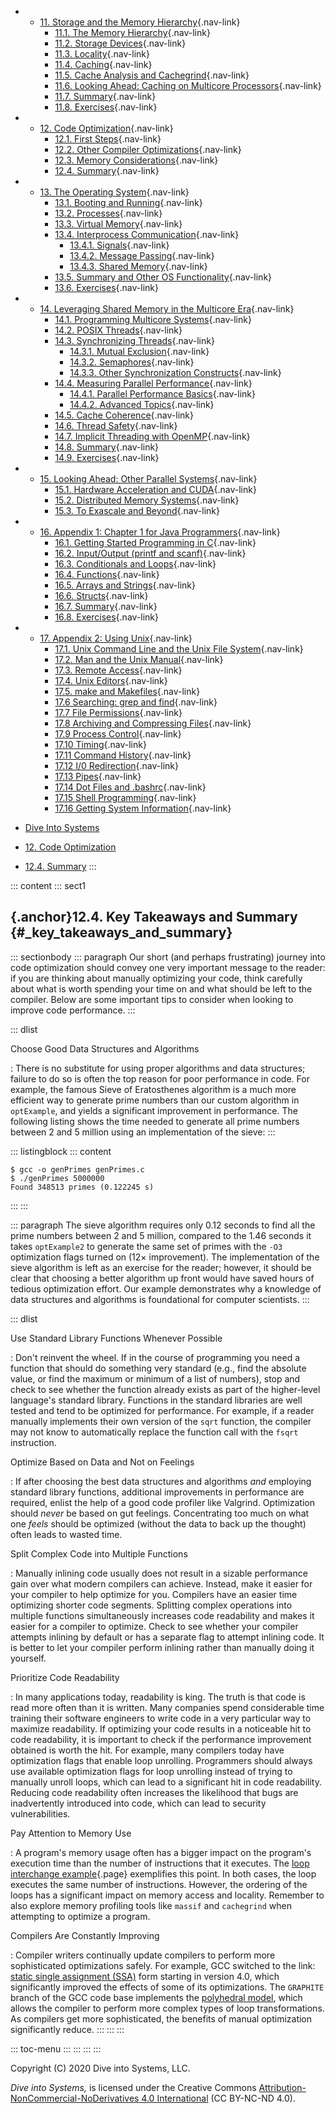 
-   -   [11. Storage and the Memory
        Hierarchy](../C11-MemHierarchy/index.html){.nav-link}
        -   [11.1. The Memory
            Hierarchy](../C11-MemHierarchy/mem_hierarchy.html){.nav-link}
        -   [11.2. Storage
            Devices](../C11-MemHierarchy/devices.html){.nav-link}
        -   [11.3.
            Locality](../C11-MemHierarchy/locality.html){.nav-link}
        -   [11.4. Caching](../C11-MemHierarchy/caching.html){.nav-link}
        -   [11.5. Cache Analysis and
            Cachegrind](../C11-MemHierarchy/cachegrind.html){.nav-link}
        -   [11.6. Looking Ahead: Caching on Multicore
            Processors](../C11-MemHierarchy/coherency.html){.nav-link}
        -   [11.7. Summary](../C11-MemHierarchy/summary.html){.nav-link}
        -   [11.8.
            Exercises](../C11-MemHierarchy/exercises.html){.nav-link}

-   -   [12. Code Optimization](index.html){.nav-link}
        -   [12.1. First Steps](basic.html){.nav-link}
        -   [12.2. Other Compiler
            Optimizations](loops_functions.html){.nav-link}
        -   [12.3. Memory
            Considerations](memory_considerations.html){.nav-link}
        -   [12.4. Summary](summary.html){.nav-link}

-   -   [13. The Operating System](../C13-OS/index.html){.nav-link}
        -   [13.1. Booting and Running](../C13-OS/impl.html){.nav-link}
        -   [13.2. Processes](../C13-OS/processes.html){.nav-link}
        -   [13.3. Virtual Memory](../C13-OS/vm.html){.nav-link}
        -   [13.4. Interprocess
            Communication](../C13-OS/ipc.html){.nav-link}
            -   [13.4.1. Signals](../C13-OS/ipc_signals.html){.nav-link}
            -   [13.4.2. Message
                Passing](../C13-OS/ipc_msging.html){.nav-link}
            -   [13.4.3. Shared
                Memory](../C13-OS/ipc_shm.html){.nav-link}
        -   [13.5. Summary and Other OS
            Functionality](../C13-OS/advanced.html){.nav-link}
        -   [13.6. Exercises](../C13-OS/exercises.html){.nav-link}

-   -   [14. Leveraging Shared Memory in the Multicore
        Era](../C14-SharedMemory/index.html){.nav-link}
        -   [14.1. Programming Multicore
            Systems](../C14-SharedMemory/multicore.html){.nav-link}
        -   [14.2. POSIX
            Threads](../C14-SharedMemory/posix.html){.nav-link}
        -   [14.3. Synchronizing
            Threads](../C14-SharedMemory/synchronization.html){.nav-link}
            -   [14.3.1. Mutual
                Exclusion](../C14-SharedMemory/mutex.html){.nav-link}
            -   [14.3.2.
                Semaphores](../C14-SharedMemory/semaphores.html){.nav-link}
            -   [14.3.3. Other Synchronization
                Constructs](../C14-SharedMemory/other_syncs.html){.nav-link}
        -   [14.4. Measuring Parallel
            Performance](../C14-SharedMemory/performance.html){.nav-link}
            -   [14.4.1. Parallel Performance
                Basics](../C14-SharedMemory/performance_basics.html){.nav-link}
            -   [14.4.2. Advanced
                Topics](../C14-SharedMemory/performance_advanced.html){.nav-link}
        -   [14.5. Cache
            Coherence](../C14-SharedMemory/cache_coherence.html){.nav-link}
        -   [14.6. Thread
            Safety](../C14-SharedMemory/thread_safety.html){.nav-link}
        -   [14.7. Implicit Threading with
            OpenMP](../C14-SharedMemory/openmp.html){.nav-link}
        -   [14.8. Summary](../C14-SharedMemory/summary.html){.nav-link}
        -   [14.9.
            Exercises](../C14-SharedMemory/exercises.html){.nav-link}

-   -   [15. Looking Ahead: Other Parallel
        Systems](../C15-Parallel/index.html){.nav-link}
        -   [15.1. Hardware Acceleration and
            CUDA](../C15-Parallel/gpu.html){.nav-link}
        -   [15.2. Distributed Memory
            Systems](../C15-Parallel/distrmem.html){.nav-link}
        -   [15.3. To Exascale and
            Beyond](../C15-Parallel/cloud.html){.nav-link}

-   -   [16. Appendix 1: Chapter 1 for Java
        Programmers](../Appendix1/index.html){.nav-link}
        -   [16.1. Getting Started Programming in
            C](../Appendix1/getting_started.html){.nav-link}
        -   [16.2. Input/Output (printf and
            scanf)](../Appendix1/input_output.html){.nav-link}
        -   [16.3. Conditionals and
            Loops](../Appendix1/conditionals.html){.nav-link}
        -   [16.4. Functions](../Appendix1/functions.html){.nav-link}
        -   [16.5. Arrays and
            Strings](../Appendix1/arrays_strings.html){.nav-link}
        -   [16.6. Structs](../Appendix1/structs.html){.nav-link}
        -   [16.7. Summary](../Appendix1/summary.html){.nav-link}
        -   [16.8. Exercises](../Appendix1/exercises.html){.nav-link}

-   -   [17. Appendix 2: Using Unix](../Appendix2/index.html){.nav-link}
        -   [17.1. Unix Command Line and the Unix File
            System](../Appendix2/cmdln_basics.html){.nav-link}
        -   [17.2. Man and the Unix
            Manual](../Appendix2/man.html){.nav-link}
        -   [17.3. Remote Access](../Appendix2/ssh_scp.html){.nav-link}
        -   [17.4. Unix Editors](../Appendix2/editors.html){.nav-link}
        -   [17.5. make and
            Makefiles](../Appendix2/makefiles.html){.nav-link}
        -   [17.6 Searching: grep and
            find](../Appendix2/grep.html){.nav-link}
        -   [17.7 File Permissions](../Appendix2/chmod.html){.nav-link}
        -   [17.8 Archiving and Compressing
            Files](../Appendix2/tar.html){.nav-link}
        -   [17.9 Process Control](../Appendix2/pskill.html){.nav-link}
        -   [17.10 Timing](../Appendix2/timing.html){.nav-link}
        -   [17.11 Command
            History](../Appendix2/history.html){.nav-link}
        -   [17.12 I/0
            Redirection](../Appendix2/ioredirect.html){.nav-link}
        -   [17.13 Pipes](../Appendix2/pipe.html){.nav-link}
        -   [17.14 Dot Files and
            .bashrc](../Appendix2/dotfiles.html){.nav-link}
        -   [17.15 Shell
            Programming](../Appendix2/shellprog.html){.nav-link}
        -   [17.16 Getting System
            Information](../Appendix2/sysinfo.html){.nav-link}



-   [Dive Into Systems](../index-2.html)
-   [12. Code Optimization](index.html)
-   [12.4. Summary](summary.html)
:::

::: content
::: sect1
## [](#_key_takeaways_and_summary){.anchor}12.4. Key Takeaways and Summary {#_key_takeaways_and_summary}

::: sectionbody
::: paragraph
Our short (and perhaps frustrating) journey into code optimization
should convey one very important message to the reader: if you are
thinking about manually optimizing your code, think carefully about what
is worth spending your time on and what should be left to the compiler.
Below are some important tips to consider when looking to improve code
performance.
:::

::: dlist

Choose Good Data Structures and Algorithms

:   There is no substitute for using proper algorithms and data
    structures; failure to do so is often the top reason for poor
    performance in code. For example, the famous Sieve of Eratosthenes
    algorithm is a much more efficient way to generate prime numbers
    than our custom algorithm in `optExample`, and yields a significant
    improvement in performance. The following listing shows the time
    needed to generate all prime numbers between 2 and 5 million using
    an implementation of the sieve:
:::

::: listingblock
::: content
``` {.highlightjs .highlight}
$ gcc -o genPrimes genPrimes.c
$ ./genPrimes 5000000
Found 348513 primes (0.122245 s)
```
:::
:::

::: paragraph
The sieve algorithm requires only 0.12 seconds to find all the prime
numbers between 2 and 5 million, compared to the 1.46 seconds it takes
`optExample2` to generate the same set of primes with the `-O3`
optimization flags turned on (12× improvement). The implementation of
the sieve algorithm is left as an exercise for the reader; however, it
should be clear that choosing a better algorithm up front would have
saved hours of tedious optimization effort. Our example demonstrates why
a knowledge of data structures and algorithms is foundational for
computer scientists.
:::

::: dlist

Use Standard Library Functions Whenever Possible

:   Don't reinvent the wheel. If in the course of programming you need a
    function that should do something very standard (e.g., find the
    absolute value, or find the maximum or minimum of a list of
    numbers), stop and check to see whether the function already exists
    as part of the higher-level language's standard library. Functions
    in the standard libraries are well tested and tend to be optimized
    for performance. For example, if a reader manually implements their
    own version of the `sqrt` function, the compiler may not know to
    automatically replace the function call with the `fsqrt`
    instruction.

Optimize Based on Data and Not on Feelings

:   If after choosing the best data structures and algorithms *and*
    employing standard library functions, additional improvements in
    performance are required, enlist the help of a good code profiler
    like Valgrind. Optimization should *never* be based on gut feelings.
    Concentrating too much on what one *feels* should be optimized
    (without the data to back up the thought) often leads to wasted
    time.

Split Complex Code into Multiple Functions

:   Manually inlining code usually does not result in a sizable
    performance gain over what modern compilers can achieve. Instead,
    make it easier for your compiler to help optimize for you. Compilers
    have an easier time optimizing shorter code segments. Splitting
    complex operations into multiple functions simultaneously increases
    code readability and makes it easier for a compiler to optimize.
    Check to see whether your compiler attempts inlining by default or
    has a separate flag to attempt inlining code. It is better to let
    your compiler perform inlining rather than manually doing it
    yourself.

Prioritize Code Readability

:   In many applications today, readability is king. The truth is that
    code is read more often than it is written. Many companies spend
    considerable time training their software engineers to write code in
    a very particular way to maximize readability. If optimizing your
    code results in a noticeable hit to code readability, it is
    important to check if the performance improvement obtained is worth
    the hit. For example, many compilers today have optimization flags
    that enable loop unrolling. Programmers should always use available
    optimization flags for loop unrolling instead of trying to manually
    unroll loops, which can lead to a significant hit in code
    readability. Reducing code readability often increases the
    likelihood that bugs are inadvertently introduced into code, which
    can lead to security vulnerabilities.

Pay Attention to Memory Use

:   A program's memory usage often has a bigger impact on the program's
    execution time than the number of instructions that it executes. The
    [loop interchange
    example](memory_considerations.html#_loop_interchange){.page}
    exemplifies this point. In both cases, the loop executes the same
    number of instructions. However, the ordering of the loops has a
    significant impact on memory access and locality. Remember to also
    explore memory profiling tools like `massif` and `cachegrind` when
    attempting to optimize a program.

Compilers Are Constantly Improving

:   Compiler writers continually update compilers to perform more
    sophisticated optimizations safely. For example, GCC switched to the
    link: [static single assignment
    (SSA)](https://gcc.gnu.org/onlinedocs/gccint/SSA.html) form starting
    in version 4.0, which significantly improved the effects of some of
    its optimizations. The `GRAPHITE` branch of the GCC code base
    implements the [polyhedral model](https://polyhedral.info/), which
    allows the compiler to perform more complex types of loop
    transformations. As compilers get more sophisticated, the benefits
    of manual optimization significantly reduce.
:::
:::
:::

::: toc-menu
:::
:::
:::
:::

Copyright (C) 2020 Dive into Systems, LLC.

*Dive into Systems,* is licensed under the Creative Commons
[Attribution-NonCommercial-NoDerivatives 4.0
International](https://creativecommons.org/licenses/by-nc-nd/4.0/) (CC
BY-NC-ND 4.0).
